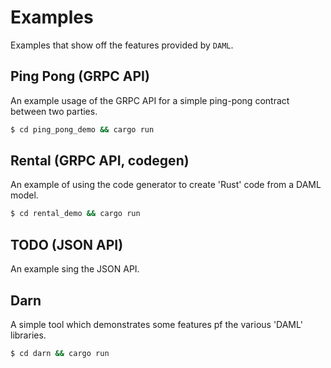 # Examples

Examples that show off the features provided by `DAML`.

## Ping Pong (GRPC API)
An example usage of the GRPC API for a simple ping-pong contract between two parties.

```bash
$ cd ping_pong_demo && cargo run
```

## Rental (GRPC API, codegen)
An example of using the code generator to create 'Rust' code from a DAML model.

```bash
$ cd rental_demo && cargo run
```

## TODO (JSON API)
An example sing the JSON API.

## Darn
A simple tool which demonstrates some features pf the various 'DAML' libraries.

```bash
$ cd darn && cargo run
```